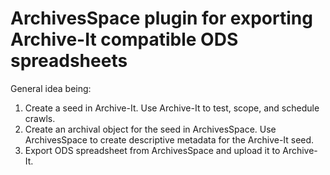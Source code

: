 # ArchivesSpace plugin for exporting Archive-It compatible ODS spreadsheets

General idea being:
1. Create a seed in Archive-It. Use Archive-It to test, scope, and schedule crawls.
2. Create an archival object for the seed in ArchivesSpace. Use ArchivesSpace to create descriptive metadata for the Archive-It seed.
3. Export ODS spreadsheet from ArchivesSpace and upload it to Archive-It.